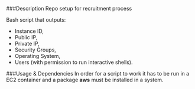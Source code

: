 ###Description
Repo setup for recruitment process

Bash script that outputs:
- Instance ID,
- Public IP,
- Private IP,
- Security Groups,
- Operating System,
- Users (with permission to run interactive shells).

###Usage & Dependencies
In order for a script to work it has to be run in a EC2 container and a package **aws** must be installed in a system.
